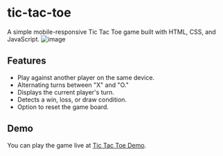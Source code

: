 # tic-tac-toe
A simple mobile-responsive Tic Tac Toe game built with HTML, CSS, and JavaScript.
![image](https://github.com/ankitjhagithub21/tic-tac-toe/assets/91364014/3abe1417-0085-4b02-a949-d68007260001)

## Features

- Play against another player on the same device.
- Alternating turns between "X" and "O."
- Displays the current player's turn.
- Detects a win, loss, or draw condition.
- Option to reset the game board.

## Demo

You can play the game live at [Tic Tac Toe Demo](https://ankitjhagithub21.github.io/tic-tac-toe/).
